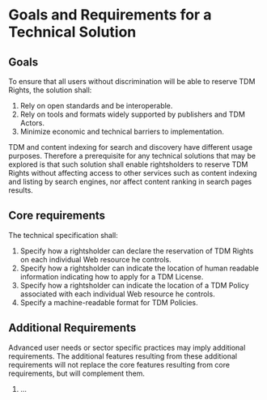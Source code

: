 # Goals and Requirements for a Technical Solution

## Goals

To ensure that all users without discrimination will be able to reserve TDM Rights, the solution shall:

1. Rely on open standards and be interoperable.
1. Rely on tools and formats widely supported by publishers and TDM Actors.
1. Minimize economic and technical barriers to implementation.

TDM and content indexing for search and discovery have different usage purposes. Therefore a prerequisite for any technical solutions that may be explored is that such solution shall enable rightsholders to reserve TDM Rights without affecting access to other services such as content indexing and listing by search engines, nor affect content ranking in search pages results. 

## Core requirements

The technical specification shall:

1. Specify how a rightsholder can declare the reservation of TDM Rights on each individual Web resource he controls.
1. Specify how a rightsholder can indicate the location of human readable information indicating how to apply for a TDM License.
1. Specify how a rightsholder can indicate the location of a TDM Policy associated with each individual Web resource he controls.
1. Specify a machine-readable format for TDM Policies. 

## Additional Requirements

Advanced user needs or sector specific practices may imply additional requirements. The additional features resulting from these additional requirements will not replace the core features resulting from core requirements, but will complement them. 

1. ... 
